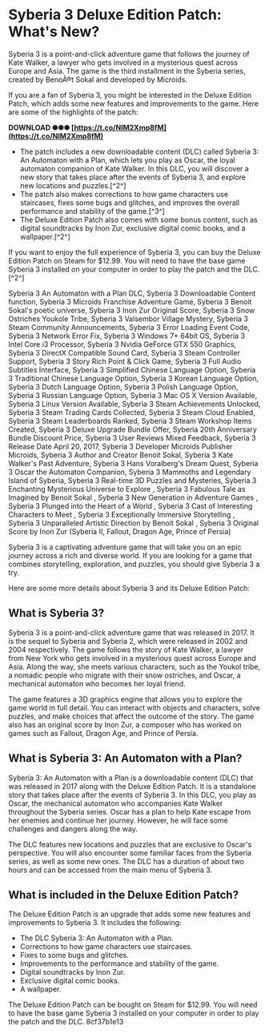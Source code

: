 # Syberia 3 Deluxe Edition Patch: What's New?
 
Syberia 3 is a point-and-click adventure game that follows the journey of Kate Walker, a lawyer who gets involved in a mysterious quest across Europe and Asia. The game is the third installment in the Syberia series, created by BenoÃ®t Sokal and developed by Microids.
 
If you are a fan of Syberia 3, you might be interested in the Deluxe Edition Patch, which adds some new features and improvements to the game. Here are some of the highlights of the patch:
 
**DOWNLOAD ✺✺✺ [https://t.co/NlM2Xmp8fM](https://t.co/NlM2Xmp8fM)**


 
- The patch includes a new downloadable content (DLC) called Syberia 3: An Automaton with a Plan, which lets you play as Oscar, the loyal automaton companion of Kate Walker. In this DLC, you will discover a new story that takes place after the events of Syberia 3, and explore new locations and puzzles.[^2^]
- The patch also makes corrections to how game characters use staircases, fixes some bugs and glitches, and improves the overall performance and stability of the game.[^3^]
- The Deluxe Edition Patch also comes with some bonus content, such as digital soundtracks by Inon Zur, exclusive digital comic books, and a wallpaper.[^2^]

If you want to enjoy the full experience of Syberia 3, you can buy the Deluxe Edition Patch on Steam for $12.99. You will need to have the base game Syberia 3 installed on your computer in order to play the patch and the DLC.[^2^]
 
Syberia 3 An Automaton with a Plan DLC,  Syberia 3 Downloadable Content function,  Syberia 3 Microids Franchise Adventure Game,  Syberia 3 Benoit Sokal's poetic universe,  Syberia 3 Inon Zur Original Score,  Syberia 3 Snow Ostriches Youkole Tribe,  Syberia 3 Valsembor Village Mystery,  Syberia 3 Steam Community Announcements,  Syberia 3 Error Loading Event Code,  Syberia 3 Network Error Fix,  Syberia 3 Windows 7+ 64bit OS,  Syberia 3 Intel Core i3 Processor,  Syberia 3 Nvidia GeForce GTX 550 Graphics,  Syberia 3 DirectX Compatible Sound Card,  Syberia 3 Steam Controller Support,  Syberia 3 Story Rich Point & Click Game,  Syberia 3 Full Audio Subtitles Interface,  Syberia 3 Simplified Chinese Language Option,  Syberia 3 Traditional Chinese Language Option,  Syberia 3 Korean Language Option,  Syberia 3 Dutch Language Option,  Syberia 3 Polish Language Option,  Syberia 3 Russian Language Option,  Syberia 3 Mac OS X Version Available,  Syberia 3 Linux Version Available,  Syberia 3 Steam Achievements Unlocked,  Syberia 3 Steam Trading Cards Collected,  Syberia 3 Steam Cloud Enabled,  Syberia 3 Steam Leaderboards Ranked,  Syberia 3 Steam Workshop Items Created,  Syberia 3 Deluxe Upgrade Bundle Offer,  Syberia 20th Anniversary Bundle Discount Price,  Syberia 3 User Reviews Mixed Feedback,  Syberia 3 Release Date April 20, 2017,  Syberia 3 Developer Microids Publisher Microids,  Syberia 3 Author and Creator Benoit Sokal,  Syberia 3 Kate Walker's Past Adventure,  Syberia 3 Hans Voralberg's Dream Quest,  Syberia 3 Oscar the Automaton Companion,  Syberia 3 Mammoths and Legendary Island of Syberia,  Syberia 3 Real-time 3D Puzzles and Mysteries,  Syberia 3 Enchanting Mysterious Universe to Explore ,  Syberia 3 Fabulous Tale as Imagined by Benoit Sokal ,  Syberia 3 New Generation in Adventure Games ,  Syberia 3 Plunged into the Heart of a World ,  Syberia 3 Cast of Interesting Characters to Meet ,  Syberia 3 Exceptionally Immersive Storytelling ,  Syberia 3 Unparalleled Artistic Direction by Benoit Sokal ,  Syberia 3 Original Score by Inon Zur (Syberia II, Fallout, Dragon Age, Prince of Persia)
 
Syberia 3 is a captivating adventure game that will take you on an epic journey across a rich and diverse world. If you are looking for a game that combines storytelling, exploration, and puzzles, you should give Syberia 3 a try.

Here are some more details about Syberia 3 and its Deluxe Edition Patch:
 
## What is Syberia 3?
 
Syberia 3 is a point-and-click adventure game that was released in 2017. It is the sequel to Syberia and Syberia 2, which were released in 2002 and 2004 respectively. The game follows the story of Kate Walker, a lawyer from New York who gets involved in a mysterious quest across Europe and Asia. Along the way, she meets various characters, such as the Youkol tribe, a nomadic people who migrate with their snow ostriches, and Oscar, a mechanical automaton who becomes her loyal friend.
 
The game features a 3D graphics engine that allows you to explore the game world in full detail. You can interact with objects and characters, solve puzzles, and make choices that affect the outcome of the story. The game also has an original score by Inon Zur, a composer who has worked on games such as Fallout, Dragon Age, and Prince of Persia.
 
## What is Syberia 3: An Automaton with a Plan?
 
Syberia 3: An Automaton with a Plan is a downloadable content (DLC) that was released in 2017 along with the Deluxe Edition Patch. It is a standalone story that takes place after the events of Syberia 3. In this DLC, you play as Oscar, the mechanical automaton who accompanies Kate Walker throughout the Syberia series. Oscar has a plan to help Kate escape from her enemies and continue her journey. However, he will face some challenges and dangers along the way.
 
The DLC features new locations and puzzles that are exclusive to Oscar's perspective. You will also encounter some familiar faces from the Syberia series, as well as some new ones. The DLC has a duration of about two hours and can be accessed from the main menu of Syberia 3.
 
## What is included in the Deluxe Edition Patch?
 
The Deluxe Edition Patch is an upgrade that adds some new features and improvements to Syberia 3. It includes the following:

- The DLC Syberia 3: An Automaton with a Plan.
- Corrections to how game characters use staircases.
- Fixes to some bugs and glitches.
- Improvements to the performance and stability of the game.
- Digital soundtracks by Inon Zur.
- Exclusive digital comic books.
- A wallpaper.

The Deluxe Edition Patch can be bought on Steam for $12.99. You will need to have the base game Syberia 3 installed on your computer in order to play the patch and the DLC.
 8cf37b1e13
 
